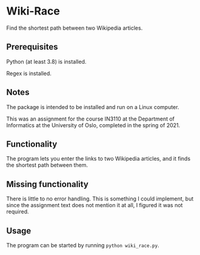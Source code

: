 # Wiki-Race
Find the shortest path between two Wikipedia articles.

## Prerequisites
Python (at least 3.8) is installed.

Regex is installed.

## Notes
 
The package is intended to be installed and run on a Linux computer.

This was an assignment for the course IN3110 at the Department of Informatics at the University of Oslo, completed in the spring of 2021.

## Functionality
The program lets you enter the links to two Wikipedia articles, and it finds the shortest path between them.

## Missing functionality
There is little to no error handling. This is something I could implement, but since the assignment text does not mention it at all, I figured it was not required.

## Usage
The program can be started by running `python wiki_race.py`.
